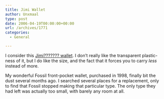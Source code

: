 ```yaml
---
title: Jimi Wallet
author: Unxmaal
type: post
date: 2006-04-19T00:00:00+00:00
url: /archives/1771
categories:
  - General

---
```

I consider this [Jimi??????? wallet][1]. I don&#8217;t really like the transparent plastic-ness of it, but I do like the size, and the fact that it forces you to carry _less_ instead of more. 

My wonderful Fossil front-pocket wallet, purchased in 1998, finally bit the dust several months ago. I searched several places for a replacement, only to find that Fossil stopped making that particular type. The only type they had left was actually too small, with barely any room at all.

 [1]: http://thejimi.com/wallet/index.php